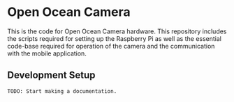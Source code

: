 # Open Ocean Camera

This is the code for Open Ocean Camera hardware. This repository includes the scripts required for setting up the Raspberry Pi as well as the essential code-base required for operation of the camera and the communication with the mobile application.

## Development Setup

```
TODO: Start making a documentation.
```
